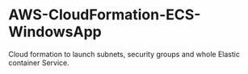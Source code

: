 # AWS-CloudFormation-ECS-WindowsApp

Cloud formation to launch subnets, security groups and whole Elastic container Service.
